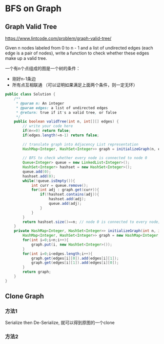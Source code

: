 # BFS on Graph
## Graph Valid Tree
https://www.lintcode.com/problem/graph-valid-tree/

Given n nodes labeled from 0 to n - 1 and a list of undirected edges (each edge is a pair of nodes), write a function to check whether these edges make up a valid tree.

一个有n个点组成的图是一个树的条件：
* 刚好n-1条边
* 所有点互相联通
（可以证明如果满足上面两个条件，则一定无环）

```java
public class Solution {
    /**
     * @param n: An integer
     * @param edges: a list of undirected edges
     * @return: true if it's a valid tree, or false
     */
    public boolean validTree(int n, int[][] edges) {
        // write your code here
        if(n<=0) return false;
        if(edges.length!=n-1) return false;
        
        // translate graph into Adjacency List representation
        HashMap<Integer, HashSet<Integer>> graph = initializeGraph(n, edges);
        
        // BFS to check whether every node is connected to node 0
        Queue<Integer> queue = new LinkedList<Integer>();
        HashSet<Integer> hashset = new HashSet<Integer>();
        queue.add(0);
        hashset.add(0);
        while(!queue.isEmpty()){
            int curr = queue.remove();
            for(int adj : graph.get(curr)){
                if(!hashset.contains(adj)){
                    hashset.add(adj);
                    queue.add(adj);
                }
            }
        }
        return hashset.size()==n; // node 0 is connected to every node; meaning entire graph is connected
    }
    private HashMap<Integer, HashSet<Integer>> initializeGraph(int n, int[][] edges){
        HashMap<Integer, HashSet<Integer>> graph = new HashMap<Integer, HashSet<Integer>>();
        for(int i=0;i<n;i++){
            graph.put(i, new HashSet<Integer>());
        }
        for(int i=0;i<edges.length;i++){
            graph.get(edges[i][0]).add(edges[i][1]);
            graph.get(edges[i][1]).add(edges[i][0]);
        }
        return graph;
    }
}
```

## Clone Graph
### 方法1
Serialize then De-Serialize, 就可以得到原图的一个clone

### 方法2

<!--stackedit_data:
eyJoaXN0b3J5IjpbMTgxNjIzOTQ3MSwtMzI3NTU5NTc4LDEyNz
EzMzc4OTUsLTcyNTU2MTUyMywtMTQ1MzMyMDgwOSwxNDU3Mjgx
MTY5LC01MjYyOTczOTFdfQ==
-->